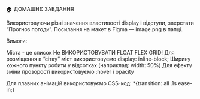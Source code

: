 🏠 ДОМАШНЄ ЗАВДАННЯ

Використовуючи різні значення властивості display і відступи, зверстати “Прогноз погоди”. Посилання на макет в Figma — image.png в папці.

Вимоги:

Міста - це список
Не ВИКОРИСТОВУВАТИ FLOAT FLEX GRID!
Для розміщення в “сітку” міст використовуємо display: inline-block;
Ширину кожного пункту робити у відсотках (наприклад: width: 50%)
Для ефекту зміни прозорості використовуємо :hover і opacity

Для плавних анімацій використовуємо CSS-код: *{transition: all .1s ease-in;}
